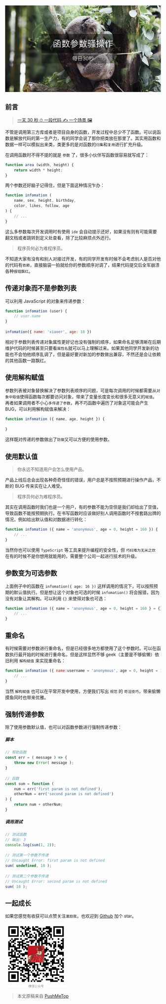 <!-- # 函数参数骚操作 -->

![封面](https://raw.githubusercontent.com/pushmetop/resource/master/30-seconds-for-everyday/function-params/poster.png)

## 前言

> [一天 30 秒 ⏱ 一段代码 ✍️ 一个场景 🖼](https://github.com/pushmetop/30-seconds-for-everyday)

不管是调用第三方库或者是项目自身的函数，开发过程中总少不了函数。可以说函数是解放代码的第一生产力，有的同学会说了那你把类放在那里了。其实用函数和数据一样可以模拟出来类，类更多的是对函数的`归集`和`复用`进行扩充升级。

在调用函数时不得不提的就是 `参数` 了，很多小伙伴写函数很容易就写成了：

```javascript
function area (width, height) {  
    return width * height;
}
```

两个参数还好脑子记得住，但是下面这种情况乍办：

```javascript
function infomation (
    name, sex, height, birthday, 
    color, likes, follow, age
) {
    // ...
}
```

这么多参数每次开发调用时有使用 `ide` 会自动提示还好，如果没有则有可能需要翻文档或者跳转到定义处查看，除了比较麻烦点外还行。

> 程序员何必为难程序员。

不知道大家有没有和别人对接过开发，有的同学开发有时候不会考虑别人是否对他的代码有`依赖`，直接脑袋一拍就给你的参数顺序对调了，结果代码提交后全军崩溃各种`报错飘红`。

## 传递对象而不是参数列表

可以利用 JavaScript 的对象来传递参数：

```javascript
function infomation (user) {
    // user.name
}

infomation({ name: 'xiaoer', age: 18 })
```

相对于参数列表传递对象属性更好记也没有强制的顺序，如果命名足够清晰在后期维护代码的时候甚至只要看`属性名`就可以马上理解过来。如果其他同学开发新的功能也不会怕他顺序乱调了，但是最好要对新加的参数做出兼容，不然还是会让依赖的其他函数一路飘红。

## 使用解构赋值

参数列表被对象替换解决了参数列表顺序的问题，可是每次调用的时候都需要从`对象中取值`使得函数每次都要访问对象，带来了变量长度变长和很多无意义的`赋值`。再者如果调用者不小心`多传递了参数`，再不巧函数中遍历了对象这可能会产生BUG，可以利用解构赋值来解决：

```javascript
function infomation ({ name, age, height }) {

}
```

这样既对传递的参数做出了`防御`又可以方便的使用参数。

## 使用默认值

> 你永远不知道用户会怎么使用产品。

产品上线后总会出现各种奇奇怪怪的错误，用户总是不按照预期进行操作产品，不断的 BUG 传来实在让人难受。

> 程序员何必为难程序员。

其实在调用函数时我们也是一个用户，有的参数不能为空但是我们却给出了空值，导致函数不能按预期执行。在书写函数时应该做好别人调用函数时不按套路出牌的情况，例如给出默认值和对数据进行转化：


```javascript
function infomation ({ name = 'anonymous', age = 0, height = 160 }) {
    // ...
}
```

当然你也可以使用 `TypeScript` 等工具来提升编程的安全性，但 `巧妇难为无米之炊` 在有的时候不是你想用就能用的，需要整个公司一起进行技术的升级。

## 参数变为可选参数

上面例子中的函数在 `infomation({ age: 16 })` 这样调用的情况下，可以按照预期的默认值执行。但是想让这个对象也可选的时候 `infomation()` 将会报错，因为没有对象让其解构。可以利用 `{}` 来使得对象也可选：

```javascript
function infomation ({ name = 'anonymous', age = 0, height = 160 } = {}) {
    // ...
}
```

## 重命名

有时候需要对参数进行重命名，但是已经很多地方都使用了这个参数时。可以在函数执行最开始的时候进行重命名，但是这样显然不够 geek（主要是不够偷懒）依旧利用 `解构赋值` 来实现重命名：

```javascript
function infomation ({ name:username = 'anonymous', age = 0, height = 160 } = {}) {
    // ...
}
```

当然 `解构赋值` 也可以在平常开发中使用，方便我们写出 `规范` 的 `奇淫技巧`，带来偷懒摸鱼同时也带来优雅。

## 强制传递参数

除了使用参数默认值，也可以对函数参数进行强制传递参数：

##### 脚本

```javascript
// 帮助函数
const err = ( message ) => {
    throw new Error( message );
}

// 函数
const sum = function (
    num = err('first param is not defined'), 
    otherNum = err('second param is not defined')
) {
    return num + otherNum;
}
```

##### 调用测试

```javascript
// 测试函数
// 输出: 3
console.log(sum(1, 2));

// 测试第一个参数不传递
// Uncaught Error: first param is not defined
sum( undefined, 10 );

// 测试第二个参数不传递
// Uncaught Error: second param is not defined
sum( 10 );
```



## 一起成长

如果您感觉有收获可以点赞关注`激励我`，也欢迎到 [Github](https://github.com/pushmetop/30-seconds-for-everyday) 加个 star。

![微信公众号](https://raw.githubusercontent.com/pushmetop/resource/master/donate/pushmetop.png)

> 本文原稿来自 [PushMeTop](https://github.com/pushmetop)
